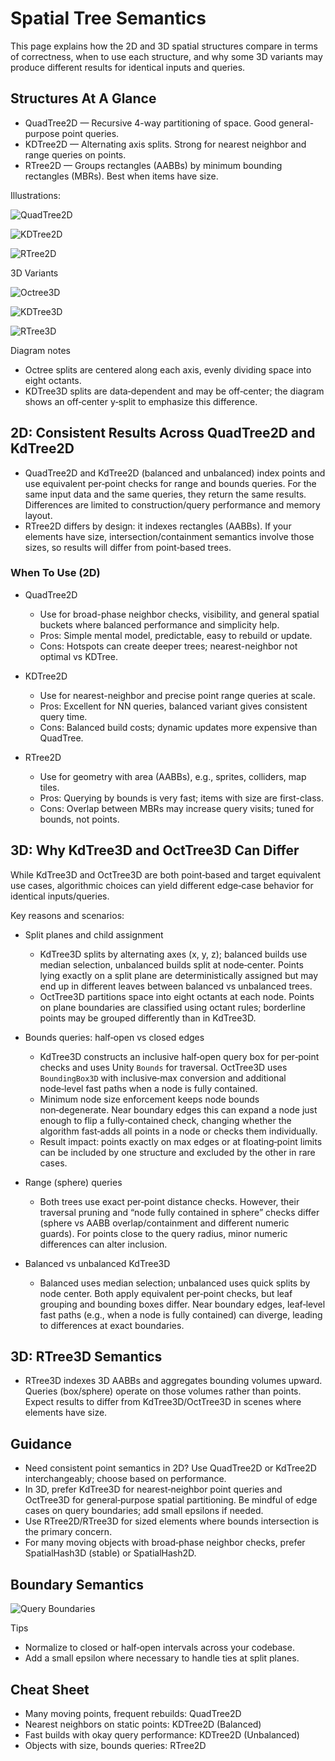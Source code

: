 # Spatial Tree Semantics

This page explains how the 2D and 3D spatial structures compare in terms of correctness, when to use each structure, and why some 3D variants may produce different results for identical inputs and queries.

## Structures At A Glance

- QuadTree2D — Recursive 4-way partitioning of space. Good general-purpose point queries.
- KDTree2D — Alternating axis splits. Strong for nearest neighbor and range queries on points.
- RTree2D — Groups rectangles (AABBs) by minimum bounding rectangles (MBRs). Best when items have size.

Illustrations:

![QuadTree2D](Docs/Images/quadtree_2d.svg)

![KDTree2D](Docs/Images/kdtree_2d.svg)

![RTree2D](Docs/Images/rtree_2d.svg)

3D Variants

![Octree3D](Docs/Images/octree_3d.svg)

![KDTree3D](Docs/Images/kdtree_3d.svg)

![RTree3D](Docs/Images/rtree_3d.svg)

Diagram notes
- Octree splits are centered along each axis, evenly dividing space into eight octants.
- KDTree3D splits are data‑dependent and may be off‑center; the diagram shows an off‑center y‑split to emphasize this difference.

## 2D: Consistent Results Across QuadTree2D and KdTree2D

- QuadTree2D and KdTree2D (balanced and unbalanced) index points and use equivalent per‑point checks for range and bounds queries. For the same input data and the same queries, they return the same results. Differences are limited to construction/query performance and memory layout.
- RTree2D differs by design: it indexes rectangles (AABBs). If your elements have size, intersection/containment semantics involve those sizes, so results will differ from point‑based trees.

### When To Use (2D)

- QuadTree2D
  - Use for broad-phase neighbor checks, visibility, and general spatial buckets where balanced performance and simplicity help.
  - Pros: Simple mental model, predictable, easy to rebuild or update.
  - Cons: Hotspots can create deeper trees; nearest-neighbor not optimal vs KDTree.

- KDTree2D
  - Use for nearest-neighbor and precise point range queries at scale.
  - Pros: Excellent for NN queries, balanced variant gives consistent query time.
  - Cons: Balanced build costs; dynamic updates more expensive than QuadTree.

- RTree2D
  - Use for geometry with area (AABBs), e.g., sprites, colliders, map tiles.
  - Pros: Querying by bounds is very fast; items with size are first-class.
  - Cons: Overlap between MBRs may increase query visits; tuned for bounds, not points.

## 3D: Why KdTree3D and OctTree3D Can Differ

While KdTree3D and OctTree3D are both point‑based and target equivalent use cases, algorithmic choices can yield different edge‑case behavior for identical inputs/queries.

Key reasons and scenarios:

- Split planes and child assignment
  - KdTree3D splits by alternating axes (x, y, z); balanced builds use median selection, unbalanced builds split at node‑center. Points lying exactly on a split plane are deterministically assigned but may end up in different leaves between balanced vs unbalanced trees.
  - OctTree3D partitions space into eight octants at each node. Points on plane boundaries are classified using octant rules; borderline points may be grouped differently than in KdTree3D.

- Bounds queries: half‑open vs closed edges
  - KdTree3D constructs an inclusive half‑open query box for per‑point checks and uses Unity `Bounds` for traversal. OctTree3D uses `BoundingBox3D` with inclusive‑max conversion and additional node‑level fast paths when a node is fully contained.
  - Minimum node size enforcement keeps node bounds non‑degenerate. Near boundary edges this can expand a node just enough to flip a fully‑contained check, changing whether the algorithm fast‑adds all points in a node or checks them individually.
  - Result impact: points exactly on max edges or at floating‑point limits can be included by one structure and excluded by the other in rare cases.

- Range (sphere) queries
  - Both trees use exact per‑point distance checks. However, their traversal pruning and “node fully contained in sphere” checks differ (sphere vs AABB overlap/containment and different numeric guards). For points close to the query radius, minor numeric differences can alter inclusion.

- Balanced vs unbalanced KdTree3D
  - Balanced uses median selection; unbalanced uses quick splits by node center. Both apply equivalent per‑point checks, but leaf grouping and bounding boxes differ. Near boundary edges, leaf‑level fast paths (e.g., when a node is fully contained) can diverge, leading to differences at exact boundaries.

## 3D: RTree3D Semantics

- RTree3D indexes 3D AABBs and aggregates bounding volumes upward. Queries (box/sphere) operate on those volumes rather than points. Expect results to differ from KdTree3D/OctTree3D in scenes where elements have size.

## Guidance

- Need consistent point semantics in 2D? Use QuadTree2D or KdTree2D interchangeably; choose based on performance.
- In 3D, prefer KdTree3D for nearest‑neighbor point queries and OctTree3D for general‑purpose spatial partitioning. Be mindful of edge cases on query boundaries; add small epsilons if needed.
- Use RTree2D/RTree3D for sized elements where bounds intersection is the primary concern.
- For many moving objects with broad‑phase neighbor checks, prefer SpatialHash3D (stable) or SpatialHash2D.

## Boundary Semantics

![Query Boundaries](Docs/Images/query_boundaries.svg)

Tips
- Normalize to closed or half‑open intervals across your codebase.
- Add a small epsilon where necessary to handle ties at split planes.

## Cheat Sheet

- Many moving points, frequent rebuilds: QuadTree2D
- Nearest neighbors on static points: KDTree2D (Balanced)
- Fast builds with okay query performance: KDTree2D (Unbalanced)
- Objects with size, bounds queries: RTree2D
